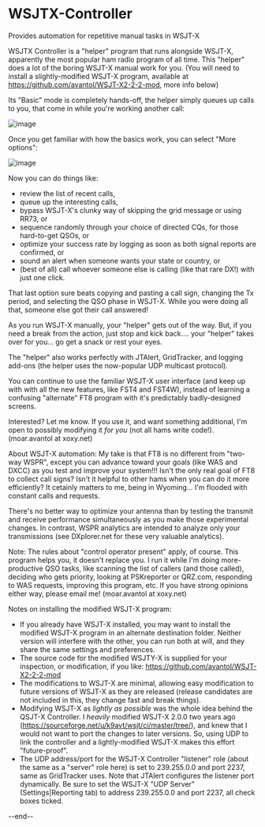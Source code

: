 # WSJTX-Controller
 Provides automation for repetitive manual tasks in WSJT-X

WSJTX Controller is a "helper" program that runs alongside WSJT-X, apparently the most popular ham radio program of all time. This "helper" does a lot of the boring WSJT-X manual work for you. (You will need to install a slightly-modified WSJT-X program, available at https://github.com/avantol/WSJT-X2-2-2-mod, more info below)

Its "Basic" mode is completely hands-off, the helper simply queues up calls to you, 
that come in while you're working another call:

![image](https://user-images.githubusercontent.com/5302633/101517114-96c1be80-393d-11eb-925b-0fd52c70753e.png)

Once you get familiar with how the basics work, you can select "More options":

![image](https://user-images.githubusercontent.com/5302633/101517329-df797780-393d-11eb-8b0e-e43ea2b0f3a2.png)

Now you can do things like:
- review the list of recent calls,
- queue up the interesting calls,
- bypass WSJT-X's clunky way of skipping the grid message or using RR73, or
- sequence randomly through your choice of directed CQs, for those hard-to-get QSOs, or
- optimize your success rate by logging as soon as both signal reports are confirmed, or
- sound an alert when someone wants your state or country, or 
- (best of all) call whoever someone else is calling (like that rare DX!) with just one click.

That last option sure beats copying and pasting a call sign, changing the Tx period, and selecting the QSO phase in WSJT-X. While you were doing all that, someone else got their call answered!

As you run WSJT-X manually, your "helper" gets out of the way. But, if you need a break from the action, just stop and kick back.... your "helper" takes over for you... go get a snack or rest your eyes. 

The "helper" also works perfectly with JTAlert, GridTracker, and logging add-ons (the helper uses the now-popular UDP multicast protocol).

You can continue to use the familiar WSJT-X user interface (and keep up with with all the new features, like FST4 and FST4W), instead of learning a confusing "alternate" FT8 program with it's predictably badly-designed screens.

Interested? Let me know. If you use it, and want something additional, I'm open to possibly modifying it *for you* (not all hams write code!). (moar.avantol at xoxy.net)

About WSJT-X automation: My take is that FT8 is  no different from "two-way WSPR", except you can advance toward your goals (like WAS and DXCC) as you test and improve your system!!! Isn't the only real goal of FT8 to collect call signs? Isn't it helpful to other hams when you can do it more efficiently? It cetainly matters to me, being in Wyoming... I'm flooded with constant calls and requests.

There's no better way to optimize your antenna than by testing the transmit and receive performance simultaneously as you make those experimental changes. In contrast, WSPR analytics are intended to analyze only your transmissions (see DXplorer.net for these very valuable analytics). 

Note: The rules about "control operator present" apply, of course. This program helps you, it doesn't replace you. I run it while I'm doing more-productive QSO tasks, like scanning the list of callers (and those called), deciding who gets priority, looking at PSKreporter or QRZ.com, responding to WAS requests, improving this program, etc. If you have strong opinions either way, please email me! (moar.avantol at xoxy.net)

Notes on installing the modified WSJT-X program:
- If you already have WSJT-X installed, you may want to install the modified WSJT-X program in an alternate destination folder. Neither version will interfere with the other, you can run both at will, and they share the same settings and preferences.
- The source code for the modified WSJTY-X is supplied for your inspection, or modification, if you like: https://github.com/avantol/WSJT-X2-2-2-mod
- The modifications to WSJT-X are minimal, allowing easy modification to future versions of WSJT-X as they are released (release candidates are not included in this, they change fast and break things).
- Modifying WSJT-X as *lightly as possible* was the whole idea behind the QSJT-X Controller. I *heavily* modified WSJT-X 2.0.0 two years ago (https://sourceforge.net/u/k9avt/wsjt/ci/master/tree/), and knew that I would not want to port the changes to later versions. So, using UDP to link the controller and a lightly-modified WSJT-X makes this effort "future-proof".
- The UDP address/port for the WSJT-X Controller "listener" role (about the same as a "server" role here) is set to 239.255.0.0 and port 2237, same as GridTracker uses. Note that JTAlert configures the listener port dynamically. Be sure to set the WSJT-X "UDP Server" (Settings|Reporting tab) to address 239.255.0.0 and port 2237, all check boxes ticked.

--end--


